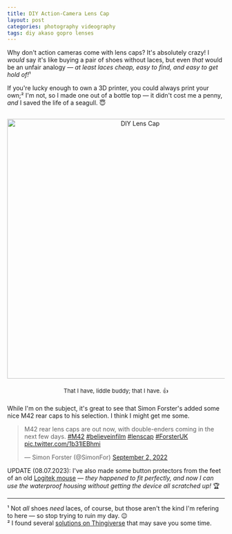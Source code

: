 ```yaml
---
title: DIY Action-Camera Lens Cap
layout: post
categories: photography videography
tags: diy akaso gopro lenses
---
```


Why don't action cameras come with lens caps? It's absolutely crazy! I <i>would</i> say it's like buying a pair of shoes without laces, but even <i>that</i> would be an unfair analogy — <i>at least laces cheap, easy to find, and easy to get hold of!</i>¹

If you're lucky enough to own a 3D printer, you could always print your own;² I'm not, so I made one out of a bottle top — it didn't cost me a penny, _and_ I saved the life of a seagull. 😇




<!-- <div>
  <p style="padding-top: 5px;">
    <center>
      <img src="https://user-images.githubusercontent.com/110672536/188282838-bc42d93a-ea3b-439f-9c73-a0d27369b889.jpg" alt="DIY Lens Cap" width="600">
      <font size= "2">
        <br>
        That I have, liddle buddy; that I have. 👍
      </font>
    </center>
  </p>
</div> -->

<center>
<img style="padding-top: 15px;" src="https://user-images.githubusercontent.com/110672536/188282838-bc42d93a-ea3b-439f-9c73-a0d27369b889.jpg" class="align-center" alt="DIY Lens Cap" width="600">
</center>

<p style="text-align:center; padding-top: 5px;">
  <font size=" 2">
That I have, liddle buddy; that I have. 👍
  </font>
</p>

<p style="padding-top: 5px;">
While I'm on the subject, it's great to see that Simon Forster's added some nice M42 rear caps to his selection. I think I might get me some.
</p>

<blockquote class="twitter-tweet"><p lang="en" dir="ltr">M42 rear lens caps are out now, with double-enders coming in the next few days. <a href="https://twitter.com/hashtag/M42?src=hash&amp;ref_src=twsrc%5Etfw">#M42</a> <a href="https://twitter.com/hashtag/believeinfilm?src=hash&amp;ref_src=twsrc%5Etfw">#believeinfilm</a> <a href="https://twitter.com/hashtag/lenscap?src=hash&amp;ref_src=twsrc%5Etfw">#lenscap</a> <a href="https://twitter.com/hashtag/ForsterUK?src=hash&amp;ref_src=twsrc%5Etfw">#ForsterUK</a> <a href="https://t.co/1b31lEBhmi">pic.twitter.com/1b31lEBhmi</a></p>&mdash; Simon Forster (@SimonFor) <a href="https://twitter.com/SimonFor/status/1565797440132976640?ref_src=twsrc%5Etfw">September 2, 2022</a></blockquote> 

<p>UPDATE (08.07.2023): I've also made some button protectors from the feet of an old <a href="https://www.amazon.de/-/en/Logitech-Optical-Mouse-B100-810-003656/dp/B07KY3KJKH">Logitek mouse</a> — <i>they happened to fit perfectly, and now I can use the waterproof housing without getting the device all scratched up!</i> 🏆</p>
<hr>
¹ Not <i>all</i> shoes <i>need</i> laces, of course, but those aren't the kind I'm refering to here — so stop trying to ruin my day. 😉
<br>
² I found several <a href="https://www.thingiverse.com">solutions on Thingiverse</a> that may save you some time.
